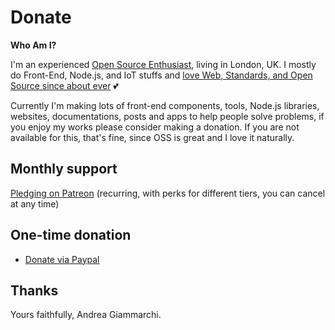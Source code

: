 # Donate

**Who Am I?**

I'm an experienced [Open Source Enthusiast](https://www.webreflection.co.uk/profile), living in London, UK.
I mostly do Front-End, Node.js, and IoT stuffs and [love Web, Standards, and Open Source since about ever](https://www.webreflection.co.uk/blog/2017/07/25/doubling-down-on-oss) 💕

Currently I'm making lots of front-end components, tools, Node.js libraries, websites, documentations, posts and apps to help people solve problems, if you enjoy my works please consider making a donation. If you are not available for this, that's fine, since OSS is great and I love it naturally.

## Monthly support

[Pledging on Patreon](https://www.patreon.com/webreflection) (recurring, with perks for different tiers, you can cancel at any time)

## One-time donation

- [Donate via Paypal](https://www.paypal.me/webreflection)

## Thanks

Yours faithfully, Andrea Giammarchi.
